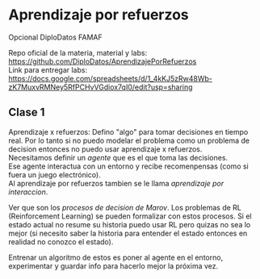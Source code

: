 # Aprendizaje por refuerzos
Opcional DiploDatos FAMAF

Repo oficial de la materia, material y labs: https://github.com/DiploDatos/AprendizajePorRefuerzos  
Link para entregar labs: https://docs.google.com/spreadsheets/d/1_4kKJ5zRw48Wb-zK7MuxvRMNey5RfPCHvVGdiox7qI0/edit?usp=sharing  


## Clase 1

Aprendizaje x refuerzos: Defino "algo" para tomar decisiones en tiempo real. Por lo tanto si no puedo modelar el problema como un problema de decision entonces no puedo usar aprendizaje x refuerzos.  
Necesitamos definir un _agente_ que es el que toma las decisiones.  
Ese agente interactua con un entorno y recibe recomenpensas (como si fuera un juego electrónico).  
Al aprendizaje por refuerzos tambien se le llama _aprendizaje por interaccion_.  

Ver que son los _procesos de decision de Marov_. Los problemas de RL (Reinforcement Learning) se pueden formalizar con estos procesos. Si el estado actual no resume su historia puedo usar RL pero quizas no sea lo mejor (si necesito saber la historia para entender el estado entonces en realidad no conozco el estado).  

Entrenar un algoritmo de estos es poner al agente en el entorno, experimentar y guardar info para hacerlo mejor la próxima vez.  





